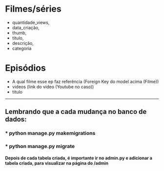 # Filmes/séries
* quantidade_views,
* data_criação,
* thumb,
* titulo,
* descrição,
* categoria

#  Episódios
* A qual filme esse ep faz referência (Foreign Key do model acima (Filme))
* videos (link do vídeo (Youtube no caso))
* titulo

<hr>

## Lembrando que a cada mudança no banco de dados:
### * python manage.py makemigrations 
### * python manage.py migrate

#### Depois de cada tabela criada, é importante ir no admin.py e adicionar a tabela criada, para visualizar na página do /admin